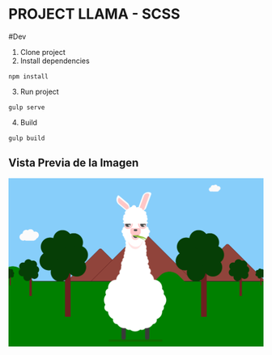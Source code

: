 # PROJECT LLAMA - SCSS 


 #Dev

 1. Clone project
 2. Install dependencies
  ```
  npm install
  ``` 
 3. Run project
  ```
  gulp serve
  ```
 4. Build
  ```
  gulp build
  ```
## Vista Previa de la Imagen

![Descripción de la imagen](img/preview-llama.png)


  